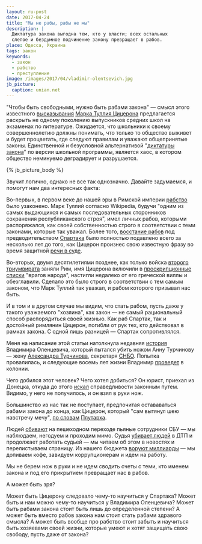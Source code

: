 ```yaml
---
layout: ru-post
date: 2017-04-24
title: "Мы не рабы, рабы не мы"
description: |
  Диктатура закона выгодна тем, кто у власти; всех остальных
  слепое и бездумное подчинение закону превращает в рабов.
place: Одесса, Украина
tags: закон
keywords:
  - закон
  - рабство
  - преступление
image: /images/2017/04/vladimir-olentsevich.jpg
jb_picture:
  caption: unian.net
---
```


"Чтобы быть свободными, нужно быть рабами закона" &mdash; смысл этого
известного
[высказывания](https://ru.wikiquote.org/wiki/%D0%9C%D0%B0%D1%80%D0%BA_%D0%A2%D1%83%D0%BB%D0%BB%D0%B8%D0%B9_%D0%A6%D0%B8%D1%86%D0%B5%D1%80%D0%BE%D0%BD)
[Марка Туллия Цицерона](https://ru.wikipedia.org/wiki/Марк_Туллий_Цицерон)
предлагается раскрыть
не одному поколению выпускников средних школ на экзаменах
по литературе. Ожидается, что школьники к своему совершеннолетию должны понимать,
что только то общество выживет и будет процветать, где
следуют правилам и уважают общепринятые законы. Единственной
и безусловной альтернативой
"[диктатуры закона](http://politike.ru/termin/diktatura-zakona.html)"
по версии школьной программы, является хаос, в котором общество
неминуемо деградирует и разрушается.

{% jb_picture_body %}

<!--more-->

Звучит логично, однако не все так однозначно. Давайте задумаемся, и помогут
нам два интересных факта:

Во-первых, в первом веке до нашей эры в Римской империи
[рабство](https://ru.wikipedia.org/wiki/%D0%A0%D0%B0%D0%B1%D1%81%D1%82%D0%B2%D0%BE)
было узаконено. Марк Туллий согласно Wikipedia, будучи
"одним из самых выдающихся и самых последовательных сторонников
сохранения республиканского строя", имел личных рабов, которыми распоряжался,
как своей собственностью строго в соответствии с теми законами, которые
так уважал. Более того, [восстание рабов](https://ru.wikipedia.org/wiki/%D0%92%D0%BE%D1%81%D1%81%D1%82%D0%B0%D0%BD%D0%B8%D0%B5_%D0%A1%D0%BF%D0%B0%D1%80%D1%82%D0%B0%D0%BA%D0%B0)
под предводительством [Спартака](https://ru.wikipedia.org/wiki/%D0%92%D0%BE%D1%81%D1%81%D1%82%D0%B0%D0%BD%D0%B8%D0%B5_%D0%A1%D0%BF%D0%B0%D1%80%D1%82%D0%B0%D0%BA%D0%B0)
было полностью подавлено всего за несколько лет до того, как
Цицерон произнес свою известную фразу во время защитной
[речи в суде](http://ancientrome.ru/antlitr/t.htm?a=1267350006#53).

Во-вторых, двумя десятилетиями позднее, как только войска
[второго триумвирата](https://ru.wikipedia.org/wiki/%D0%92%D1%82%D0%BE%D1%80%D0%BE%D0%B9_%D1%82%D1%80%D0%B8%D1%83%D0%BC%D0%B2%D0%B8%D1%80%D0%B0%D1%82)
заняли Рим, имя Цицерона включили в
[проскрипционные списки](https://ru.wikipedia.org/wiki/%D0%9F%D1%80%D0%BE%D1%81%D0%BA%D1%80%D0%B8%D0%BF%D1%86%D0%B8%D1%8F)
"врагов народа", настигли недалеко от его греческой виллы
и обезглавили. Сделало это было строго в соответствии с тем самым законом,
что Марк Туллий так уважал, и рабом которого призывал нас быть.

И в том и в другом случае мы видим, что стать рабом, пусть даже у такого
уважаемого "хозяина", как закон &mdash; не самый рациональный способ распорядиться
своей жизнью. Как раб Спартак, так и достойный римлянин Цицерон, погибли
от рук тех, кто действовал в рамках закона. С одной лишь разницей &mdash; Спартак
сопротивлялся.

Меня на написание этой статьи натолкнула недавняя
[история](http://korrespondent.net/ukraine/3688203-napavshyi-na-zhenu-turchynova-khotel-otomstyt-za-ato)
Владимира Оленцевича, который пытался убить ножом Анну Турчинову &mdash;
жену [Александра Турчинова](https://ru.wikipedia.org/wiki/%D0%A2%D1%83%D1%80%D1%87%D0%B8%D0%BD%D0%BE%D0%B2,_%D0%90%D0%BB%D0%B5%D0%BA%D1%81%D0%B0%D0%BD%D0%B4%D1%80_%D0%92%D0%B0%D0%BB%D0%B5%D0%BD%D1%82%D0%B8%D0%BD%D0%BE%D0%B2%D0%B8%D1%87),
секретаря [СНБО](https://ru.wikipedia.org/wiki/%D0%A1%D0%BE%D0%B2%D0%B5%D1%82_%D0%BD%D0%B0%D1%86%D0%B8%D0%BE%D0%BD%D0%B0%D0%BB%D1%8C%D0%BD%D0%BE%D0%B9_%D0%B1%D0%B5%D0%B7%D0%BE%D0%BF%D0%B0%D1%81%D0%BD%D0%BE%D1%81%D1%82%D0%B8_%D0%B8_%D0%BE%D0%B1%D0%BE%D1%80%D0%BE%D0%BD%D1%8B_%D0%A3%D0%BA%D1%80%D0%B0%D0%B8%D0%BD%D1%8B).
Попытка провалилась, и следующие восемь лет жизни Владимир
[проведет](http://korrespondent.net/ukraine/3842610-napadavshemu-na-zhenu-turchynova-vynesly-pryhovor) в колонии.

Чего добился этот человек? Чего хотел добиться? Он юрист, приехал из Донецка,
откуда до этого
[искал](http://rian.com.ua/analytics/20140313/340972725.html)
справедливости законным путем. Видимо, у него
не получилось, и он взял в руки нож.

Большинство из нас так не поступает, предпочитая остававаться рабами закона
до конца, как Цицерон, который "сам вытянул шею навстречу мечу",
[по словам](http://ancientrome.ru/antlitr/t.htm?a=1439004000#48)
[Плутарха](https://ru.wikipedia.org/wiki/%D0%9F%D0%BB%D1%83%D1%82%D0%B0%D1%80%D1%85).

Людей [сбивают](http://www.pravda.com.ua/rus/news/2016/12/10/7129407/) на пешеходном переходе
пьяные сотрудники СБУ &mdash; мы наблюдаем, негодуем и проходим мимо.
Судья [убивает людей](http://podrobnosti.ua/2030732-sudju-iz-zakarpatja-ne-mogut-nakazat-za-smertelnoe-dtp.html)
в ДТП и продолжает работать судьей &mdash; мы читаем об этом в новостях
и перелистываем страницу. Из нашего бюджета
[воруют миллиарды](http://korrespondent.net/world/worldabus/3838123-ukrayna-vozghlavyla-reitynh-korruptsyonnykh-stran) &mdash;
мы допиваем кофе, завидуем коррупционерам и идем на работу.

Мы не берем нож в руки и не идем сводить счеты с теми, кто именем закона
и под его прикрытием превращает нас в рабов.

А может быть зря?

Может быть Цицерону следовало чему-то научиться у Спартака? Может быть
и нам можно чему-то научиться у Владимира Оленцевича? Может быть
рабами закона стоит быть лишь до определенной степени? А может быть вместо
рабов закона нам стоит стать рабами здравого смысла? А может быть вообще
про рабство стоит забыть и научиться быть хозяевами своей жизни, которые
умеют и хотят защищать свою свободу, пусть даже от закона?

